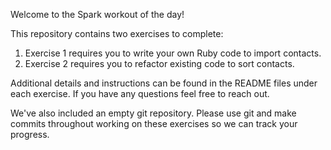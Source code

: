 Welcome to the Spark workout of the day!

This repository contains two exercises to complete:

1. Exercise 1 requires you to write your own Ruby code to import contacts.
2. Exercise 2 requires you to refactor existing code to sort contacts.

Additional details and instructions can be found in the README files under each
exercise. If you have any questions feel free to reach out.

We've also included an empty git repository. Please use git and make commits
throughout working on these exercises so we can track your progress.
